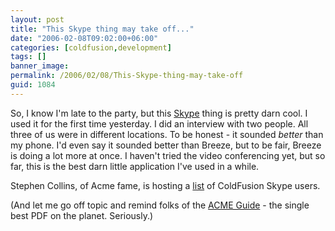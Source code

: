 ```yaml
---
layout: post
title: "This Skype thing may take off..."
date: "2006-02-08T09:02:00+06:00"
categories: [coldfusion,development]
tags: []
banner_image: 
permalink: /2006/02/08/This-Skype-thing-may-take-off
guid: 1084
---
```


So, I know I'm late to the party, but this <a href="http://www.skype.com">Skype</a> thing is pretty darn cool. I used it for the first time yesterday. I did an interview with two people. All three of us were in different locations. To be honest - it sounded <i>better</i> than my phone. I'd even say it sounded better than Breeze, but to be fair, Breeze is doing a lot more at once. I haven't tried the video conferencing yet, but so far, this is the best darn little application I've used in a while. 

Stephen Collins, of Acme fame, is hosting a <a href="http://www.stephencollins.org/cfskypecommunity-optintrue/">list</a> of ColdFusion Skype users.

(And let me go off topic and remind folks of the <a href="http://www.stephencollins.org/acme/">ACME Guide</a> - the single best PDF on the planet. Seriously.)